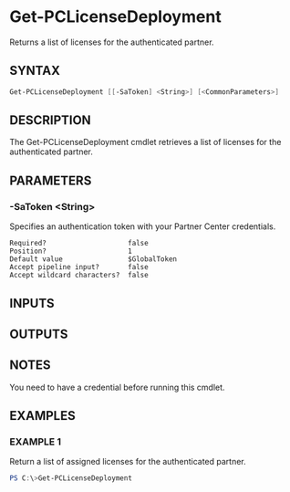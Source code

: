 # Get-PCLicenseDeployment

Returns a list of licenses for the authenticated partner.

## SYNTAX

```powershell
Get-PCLicenseDeployment [[-SaToken] <String>] [<CommonParameters>]
```

## DESCRIPTION

The Get-PCLicenseDeployment cmdlet retrieves a list of licenses for the authenticated partner.

## PARAMETERS

### -SaToken &lt;String&gt;

Specifies an authentication token with your Partner Center credentials.

```
Required?                    false
Position?                    1
Default value                $GlobalToken
Accept pipeline input?       false
Accept wildcard characters?  false
```

## INPUTS

## OUTPUTS

## NOTES

You need to have a credential before running this cmdlet.

## EXAMPLES

### EXAMPLE 1

Return a list of assigned licenses for the authenticated partner.

```powershell
PS C:\>Get-PCLicenseDeployment
```
